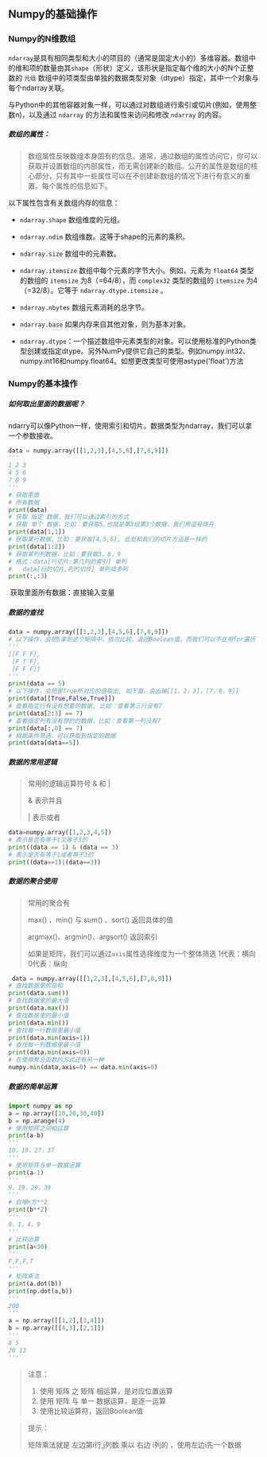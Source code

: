 ## Numpy的基础操作

### Numpy的N维数组

`ndarray`是具有相同类型和大小的项目的（通常是固定大小的）多维容器。数组中的维和项的数量由其`shape`（形状）定义，该形状是指定每个维的大小的N个正整数的 `元组` 数组中的项类型由单独的数据类型对象（dtype）指定，其中一个对象与每个ndarray关联。

与Python中的其他容器对象一样，可以通过对数组进行索引或切片(例如，使用整数n)，以及通过 `ndarray` 的方法和属性来访问和修改 `ndarray` 的内容。

##### 数组的属性：

>  数组属性反映数组本身固有的信息。通常，通过数组的属性访问它，你可以获取并设置数组的内部属性，而无需创建新的数组。公开的属性是数组的核心部分，只有其中一些属性可以在不创建新数组的情况下进行有意义的重置。每个属性的信息如下。

以下属性包含有关数组内存的信息：

- `ndarray.shape` 数组维度的元组。
- `ndarray.ndim` 数组维数。这等于shape的元素的乘积。
- `ndarray.size` 数组中的元素数。
- `ndarray.itemsize` 数组中每个元素的字节大小。例如，元素为 `float64` 类型的数组的 `itemsize` 为8（=64/8），而 `complex32` 类型的数组的 `itemsize` 为4（=32/8）。它等于 `ndarray.dtype.itemsize` 。
- `ndarray.nbytes` 数组元素消耗的总字节。
- `ndarray.base` 如果内存来自其他对象，则为基本对象。

- `ndarray.dtype`：一个描述数组中元素类型的对象。可以使用标准的Python类型创建或指定dtype。另外NumPy提供它自己的类型。例如numpy.int32、numpy.int16和numpy.float64。如想更改类型可使用astype('float')方法



### Numpy的基本操作

##### 如何取出里面的数据呢？

ndarry可以像Python一样，使用索引和切片。数据类型为ndarray，我们可以拿一个参数接收。

```python
data = numpy.array([[1,2,3],[4,5,6],[7,8,9]])
'''
1 2 3
4 5 6
7 8 9
'''
# 获取里面
# 所有数据
print(data)
# 获取 指定 数据，我们可以通过索引的方式
# 获取 单个 数据，比如：要获取5,也就是第3组第3个数据，我们用逗号隔开
print(data[1,1])
# 获取某行数据，比如：要获取[4,5,6], 此处和我们的切片方法是一样的
print(data[1:2])
# 获取某列列数据，比如：要获取3，6，9
# 格式：data[行切片:第几列的索引] 单列
# 	data[行的切片,列的切片] 单列或多列
print(:,:3)
```

​	获取里面所有数据：直接输入变量

##### 数据的查找

```Python
data = numpy.array([[1,2,3],[4,5,6],[7,8,9]])
# 以下操作，会把5拿到这个矩阵中，依次比较，返回Boolean值，而我们可以不在用for遍历
'''
[[F F F],
 [F T F],
 [F F F]]
'''
print(data == 5)
# 以下操作，会把是True所对应的值取出, 如下面，会出输[[1，2，3]，[7，8，9]]
print(data[[True,False,True]])
# 查看指定行有没有想要的数据, 比如：查看第三行没有7
print(data[2:3] == 7)
# 查看指定列有没有想的的数据，比如：查看第一列没有7
print(data[:,0] == 7)
# 根据条件筛选，可以获取到指定的数据
print(data[data==5])

```

##### 数据的常用逻辑

> 常用的逻辑运算符号 & 和 |
>
> & 表示并且
>
> | 表示或者

```Python
data=numpy.array([1,2,3,4,5])
# 表示是否有等于1又等于3的
print((data == 1) & (data == 3)
# 表示是否有等于1或者等于3的
print((data==1)|(data==3))
```

##### 数据的聚合使用

> 常用的聚合有 
>
> max() 、min() 与 sum() 、sort() 返回具体的值
>
> argmax()、argmin()、argsort() 返回索引
>
> 如果是矩阵，我们可以通过`axis`属性选择维度为一个整体筛选 1代表：横向 0代表：纵向

```Python
 data = numpy.array([[1,2,3],[4,5,6],[7,8,9]])
# 查找数据里的总和
print(data.sum())
# 查找数据里的最大值
print(data.max())
# 查找数据里的最小值
print(data.min())
# 查找每一行数据里最小值
print(data.min(axis=1))
# 查找每一列数据里最小值
print(data.min(axis=0))
# 在使用聚合函数的方式还有另一种
numpy.min(data,axis=0) == data.min(axis=0)
```





##### 数据的简单运算

```python
import numpy as np
a = np.array([10,20,30,40])
b = np.arange(4)
# 使用矩阵之间相运算
print(a-b)
'''
10，19，27，37
'''
# 使用矩阵与单一数据运算
print(a-1)
'''
9，19，29，39
'''
# 自增n方**2
print(b**2)
'''
0，1，4，9
'''
# 比较运算
print(a<30)
'''
F,F,F,T
'''
# 矩阵乘法
print(a.dot(b))
print(np.dot(a,b))
'''
200
'''
a = np.array([[1,2],[3,4]])
b = np.array([[4,3],[2,1]])
'''
8 5
20 13
'''
```



> 注意：
>
> 1. 使用 矩阵 之 矩阵 相运算，是对应位置运算
> 2. 使用 矩阵 与 单一  数据运算，是逐一运算
> 3. 使用比较运算符，返回Boolean值



> 提示：
>
> 矩阵乘法就是 左边第i行,j列数 乘以 右边 i列的 ，使用左边i先一个数据

